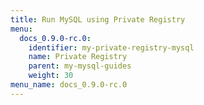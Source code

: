 ```yaml
---
title: Run MySQL using Private Registry
menu:
  docs_0.9.0-rc.0:
    identifier: my-private-registry-mysql
    name: Private Registry
    parent: my-mysql-guides
    weight: 30
menu_name: docs_0.9.0-rc.0
---
```

